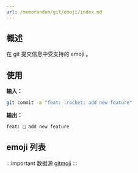 ```yaml
---
url: /memorandum/git/emoji/index.md
---
```

## 概述

在 git 提交信息中受支持的 emoji 。

## 使用

**输入：**

```sh
git commit -m "feat: :rocket: add new feature"
```

**输出：**

```txt
feat: 🚀 add new feature
```

## emoji 列表

:::important 数据源 [gitmoji](https://github.com/carloscuesta/gitmoji)
:::
